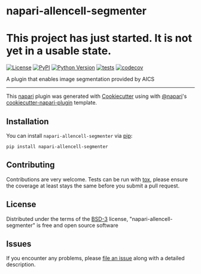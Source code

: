 # napari-allencell-segmenter

# This project has just started. It is not yet in a usable state.

[![License](https://img.shields.io/pypi/l/napari-allencell-segmenter.svg?color=green)](https://github.com/AllenCell/napari-allencell-segmenter/raw/main/LICENSE)
[![PyPI](https://img.shields.io/pypi/v/napari-allencell-segmenter.svg?color=green)](https://pypi.org/project/napari-allencell-segmenter)
[![Python Version](https://img.shields.io/pypi/pyversions/napari-allencell-segmenter.svg?color=green)](https://python.org)
[![tests](https://github.com/AllenCell/napari-allencell-segmenter/workflows/tests/badge.svg)](https://github.com/AllenCell/napari-allencell-segmenter/actions)
[![codecov](https://codecov.io/gh/AllenCell/napari-allencell-segmenter/branch/main/graph/badge.svg)](https://codecov.io/gh/AllenCell/napari-allencell-segmenter)

A plugin that enables image segmentation provided by AICS

----------------------------------

This [napari] plugin was generated with [Cookiecutter] using with [@napari]'s [cookiecutter-napari-plugin] template.

<!--
Don't miss the full getting started guide to set up your new package:
https://github.com/napari/cookiecutter-napari-plugin#getting-started

and review the napari docs for plugin developers:
https://napari.org/docs/plugins/index.html
-->

## Installation

You can install `napari-allencell-segmenter` via [pip]:

    pip install napari-allencell-segmenter

## Contributing

Contributions are very welcome. Tests can be run with [tox], please ensure
the coverage at least stays the same before you submit a pull request.

## License

Distributed under the terms of the [BSD-3] license,
"napari-allencell-segmenter" is free and open source software

## Issues

If you encounter any problems, please [file an issue] along with a detailed description.

[napari]: https://github.com/napari/napari
[Cookiecutter]: https://github.com/audreyr/cookiecutter
[@napari]: https://github.com/napari
[MIT]: http://opensource.org/licenses/MIT
[BSD-3]: http://opensource.org/licenses/BSD-3-Clause
[GNU GPL v3.0]: http://www.gnu.org/licenses/gpl-3.0.txt
[GNU LGPL v3.0]: http://www.gnu.org/licenses/lgpl-3.0.txt
[Apache Software License 2.0]: http://www.apache.org/licenses/LICENSE-2.0
[Mozilla Public License 2.0]: https://www.mozilla.org/media/MPL/2.0/index.txt
[cookiecutter-napari-plugin]: https://github.com/napari/cookiecutter-napari-plugin
[file an issue]: https://github.com/AllenCell/napari-allencell-segmenter/issues
[napari]: https://github.com/napari/napari
[tox]: https://tox.readthedocs.io/en/latest/
[pip]: https://pypi.org/project/pip/
[PyPI]: https://pypi.org/
